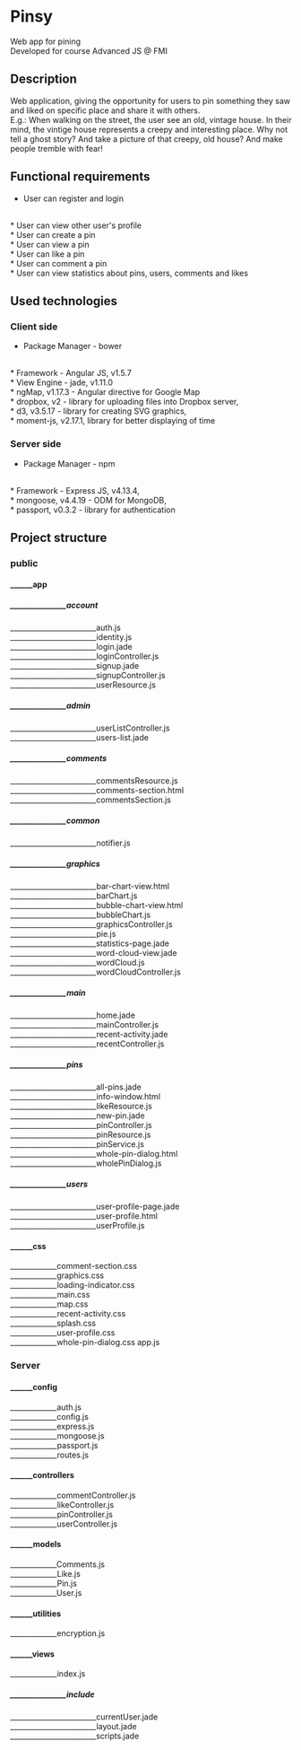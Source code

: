 # Pinsy
Web app for pining
<br />
Developed for course Advanced JS @ FMI

## Description
Web application, giving the opportunity for users to pin something they saw and liked on specific place and share it with others.
<br />
E.g.: When walking on the street, the user see an old, vintage house. In their mind, the vintige house represents a creepy
and interesting place. Why not tell a ghost story? And take a picture of that creepy, old house? And make people tremble with fear!

## Functional requirements
* User can register and login
<br />
* User can view other user's profile
<br />
* User can create a pin
<br />
* User can view a pin
<br />
* User can like a pin
<br />
* User can comment a pin
<br />
* User can view statistics about pins, users, comments and likes

## Used technologies

### Client side
* Package Manager - bower
<br />
* Framework - Angular JS, v1.5.7
<br />
* View Engine - jade, v1.11.0
<br />
* ngMap, v1.17.3 - Angular directive for Google Map
<br />
* dropbox, v2 - library for uploading files into Dropbox server,
<br />
* d3, v3.5.17 - library for creating SVG graphics,
<br />
* moment-js, v2.17.1, library for better displaying of time

### Server side
* Package Manager - npm
<br />
* Framework - Express JS, v4.13.4,
<br />
* mongoose, v4.4.19 - ODM for MongoDB,
<br />
* passport, v0.3.2 - library for authentication
<br />

## Project structure

### public
#### ______app
##### _______________account
________________________auth.js
<br />
________________________identity.js
<br />
________________________login.jade
<br />
________________________loginController.js
<br />
________________________signup.jade
<br />
________________________signupController.js
<br />
________________________userResource.js
##### _______________admin
________________________userListController.js
<br />
________________________users-list.jade
#####  _______________comments
________________________commentsResource.js
<br />
________________________comments-section.html
<br />
________________________commentsSection.js

#####  _______________common
________________________notifier.js
#####  _______________graphics
________________________bar-chart-view.html
<br />
________________________barChart.js
<br />
________________________bubble-chart-view.html
<br />
________________________bubbleChart.js
<br />
________________________graphicsController.js
<br />
________________________pie.js
<br />
________________________statistics-page.jade
<br />
________________________word-cloud-view.jade
<br />
________________________wordCloud.js
<br />
________________________wordCloudController.js
#####  _______________main
________________________home.jade
<br />
________________________mainController.js
<br />
________________________recent-activity.jade
<br />
________________________recentController.js
#####  _______________pins
________________________all-pins.jade
<br />
________________________info-window.html
<br />
________________________likeResource.js
<br />
________________________new-pin.jade
<br />
________________________pinController.js
<br />
________________________pinResource.js
<br />
________________________pinService.js
<br />
________________________whole-pin-dialog.html
<br />
________________________wholePinDialog.js
#####  _______________users
________________________user-profile-page.jade
<br />
________________________user-profile.html
<br />
________________________userProfile.js

#### ______css
_____________comment-section.css
<br />
_____________graphics.css
<br />
_____________loading-indicator.css
<br />
_____________main.css
<br />
_____________map.css
<br />
_____________recent-activity.css
<br />
_____________splash.css
<br />
_____________user-profile.css
<br />
_____________whole-pin-dialog.css
app.js
### Server
#### ______config
_____________auth.js
<br />
_____________config.js
<br />
_____________express.js
<br />
_____________mongoose.js
<br />
_____________passport.js
<br />
_____________routes.js
#### ______controllers
_____________commentController.js
<br />
_____________likeController.js
<br />
_____________pinController.js
<br />
_____________userController.js
#### ______models
_____________Comments.js
<br />
_____________Like.js
<br />
_____________Pin.js
<br />
_____________User.js
#### ______utilities
_____________encryption.js
#### ______views
_____________index.js
#####  _______________include
________________________currentUser.jade
<br />
________________________layout.jade
<br />
________________________scripts.jade

